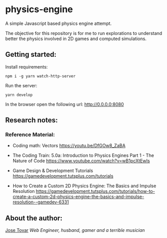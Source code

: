 # physics-engine
A simple Javascript based physics engine attempt.

The objective for this repository is for me to run explorations to understand better the physics involved in 2D games and computed simulations.

## Getting started:
Install requirements:
```shell
npm i -g yarn watch-http-server
```

Run the server:
```shell
yarn develop
```
In the browser open the following url: http://0.0.0.0:8080

## Research notes:
### Reference Material:
- Coding math: Vectors
https://youtu.be/DfGOw8_ZaBA

- The Coding Train: 5.0a: Introduction to Physics Engines Part 1 - The Nature of Code
https://www.youtube.com/watch?v=wB1pcXtEwIs

- Game Design & Development Tutorials
https://gamedevelopment.tutsplus.com/tutorials

- How to Create a Custom 2D Physics Engine: The Basics and Impulse Resolution
https://gamedevelopment.tutsplus.com/tutorials/how-to-create-a-custom-2d-physics-engine-the-basics-and-impulse-resolution--gamedev-6331

## About the author:
[Jose Tovar](http://tmjoseantonio.com)
*Web Engineer, husband, gamer and a terrible musician*
